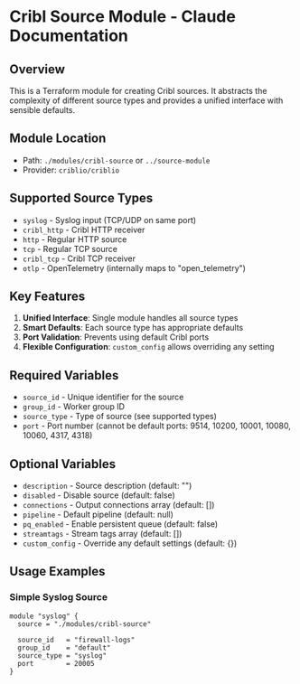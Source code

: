 # Cribl Source Module - Claude Documentation

## Overview
This is a Terraform module for creating Cribl sources. It abstracts the complexity of different source types and provides a unified interface with sensible defaults.

## Module Location
- Path: `./modules/cribl-source` or `../source-module`
- Provider: `criblio/criblio`

## Supported Source Types
- `syslog` - Syslog input (TCP/UDP on same port)
- `cribl_http` - Cribl HTTP receiver
- `http` - Regular HTTP source
- `tcp` - Regular TCP source
- `cribl_tcp` - Cribl TCP receiver
- `otlp` - OpenTelemetry (internally maps to "open_telemetry")

## Key Features
1. **Unified Interface**: Single module handles all source types
2. **Smart Defaults**: Each source type has appropriate defaults
3. **Port Validation**: Prevents using default Cribl ports
4. **Flexible Configuration**: `custom_config` allows overriding any setting

## Required Variables
- `source_id` - Unique identifier for the source
- `group_id` - Worker group ID
- `source_type` - Type of source (see supported types)
- `port` - Port number (cannot be default ports: 9514, 10200, 10001, 10080, 10060, 4317, 4318)

## Optional Variables
- `description` - Source description (default: "")
- `disabled` - Disable source (default: false)
- `connections` - Output connections array (default: [])
- `pipeline` - Default pipeline (default: null)
- `pq_enabled` - Enable persistent queue (default: false)
- `streamtags` - Stream tags array (default: [])
- `custom_config` - Override any default settings (default: {})

## Usage Examples

### Simple Syslog Source
```hcl
module "syslog" {
  source = "./modules/cribl-source"
  
  source_id   = "firewall-logs"
  group_id    = "default"
  source_type = "syslog"
  port        = 20005
}